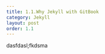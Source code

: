 ```yaml
---
title: 1.1.Why Jekyll with GitBook
category: Jekyll
layout: post
order: 1.1
---
```


dasfdasl;fkdsma